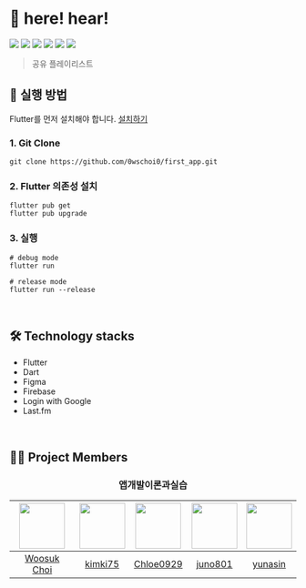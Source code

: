 # 🎵 here! hear!

<img src="https://img.shields.io/badge/Dart-0175C2?style=flat-square&logo=Dart&logoColor=white"/> <img src="https://img.shields.io/badge/Flutter-02569B?style=flat-square&logo=Flutter&logoColor=white"/> <img src="https://img.shields.io/badge/Figma-F24E1E?style=flat-square&logo=Figma&logoColor=white"/> <img src="https://img.shields.io/badge/Firebase-FFCA28?style=flat-square&logo=Firebase&logoColor=white"/> <img src="https://img.shields.io/badge/Login with Google-4285F4?style=flat-square&logo=Google&logoColor=white"/> <img src="https://img.shields.io/badge/Last.fm-D51007?style=flat-square&logo=Last.fm&logoColor=white"/>

> 공유 플레이리스트

## 📲 실행 방법

Flutter를 먼저 설치해야 합니다. [설치하기](https://docs.flutter.dev/get-started/install)

### 1. Git Clone
```shell
git clone https://github.com/0wschoi0/first_app.git
```

### 2. Flutter 의존성 설치
```shell
flutter pub get
flutter pub upgrade
```

### 3. 실행
```shell
# debug mode
flutter run

# release mode
flutter run --release
```
<br>


## 🛠 Technology stacks

- Flutter
- Dart
- Figma
- Firebase
- Login with Google
- Last.fm

<br>

## 🧑‍💻 Project Members
 
 <div align="center">


### 앱개발이론과실습

 |<img src="https://avatars.githubusercontent.com/u/83345831?v=4" width="80">|<img src="https://avatars.githubusercontent.com/u/118962282?v=4" width="80">|<img src="https://avatars.githubusercontent.com/u/90975368?v=4" width="80">|<img src="https://avatars.githubusercontent.com/u/84065385?v=4" width="80">|<img src="https://avatars.githubusercontent.com/u/112372174?v=4" width="80">|
|:---:|:---:|:---:|:---:|:---:|
|[Woosuk Choi](https://github.com/0wschoi0)|[kimki75](https://github.com/kimki75)|[Chloe0929](https://github.com/Chloe0929)|[juno801](https://github.com/juno801)|[yunasin](https://github.com/star1502)|
 
 <br>

